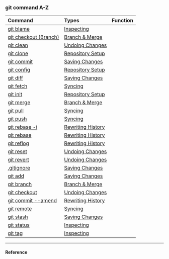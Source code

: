 ### git command A-Z

| Command | Types | Function |
| :--- | :--- | :--- |
| [git blame](command/gitblame.md) |[Inspecting](Inspecting.md)||
| [git checkout (Branch)](command/gitcheckoutBranch.md)|[Branch & Merge](gitsyncing.md)||
| [git clean](command/gitclean.md)|[Undoing Changes](undoingchanges.md)||
| [git clone](command/gitinit.md)|[Repository Setup](RepositorySetup.md) ||
| [git commit](command/gitcommit.md)|[Saving Changes](SavingChanges.md)||
| [git config](command/gitconfig.md) |[Repository Setup](RepositorySetup.md) ||
| [git diff](command/gitdiff.md)|[Saving Changes](SavingChanges.md)||
| [git fetch](command/gitfetch.md)|[Syncing](gitsyncing.md)||
| [git init](command/gitinit.md)|[Repository Setup](RepositorySetup.md) ||
| [git merge](command/gitmerge.md)|[Branch & Merge](gitsyncing.md)||
| [git pull](command/gitpull.md)|[Syncing](gitsyncing.md)||
| [git push](command/gitpush.md)|[Syncing](gitsyncing.md)||
| [git rebase -i](command/gitrebase_i.md)|[Rewriting History](RewritingHistory.md)||
| [git rebase](command/gitrebase.md)|[Rewriting History](RewritingHistory.md)||
| [git reflog](command/gitreflog.md)|[Rewriting History](RewritingHistory.md)||
| [git reset](command/gitreset.md)|[Undoing Changes](undoingchanges.md)||
| [git revert](command/gitrevert.md)|[Undoing Changes](undoingchanges.md)||
|[.gitignore](command/gitignore.md) |[Saving Changes](SavingChanges.md)||
|[git add](command/gitadd.md)|[Saving Changes](SavingChanges.md)||
|[git branch](command/gitbranch.md)|[Branch & Merge](gitsyncing.md)||
|[git checkout](command/gitcheckout.md)|[Undoing Changes](undoingchanges.md)||
|[git commit --amend](command/gitcommit_amend.md)|[Rewriting History](RewritingHistory.md)||
|[git remote](command/gitremote.md)|[Syncing](gitsyncing.md)||
|[git stash](command/gitstash.md)|[Saving Changes](SavingChanges.md)||
|[git status](command/gitstatus.md)|[Inspecting](Inspecting.md)||
|[git tag](command/gittag.md)|[Inspecting](Inspecting.md)||

---

#### Reference



